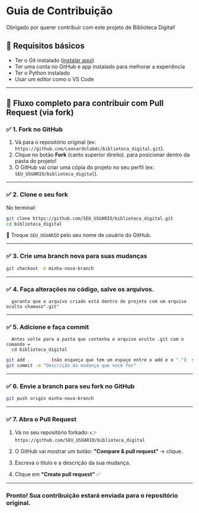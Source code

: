 # Guia de Contribuição

Obrigado por querer contribuir com este projeto de Biblioteca Digital!

## 🔧 Requisitos básicos

- Ter o Git instalado ([instalar aqui](https://git-scm.com/))
- Ter uma conta no GitHub e app instalado para melhorar a experiência
- Ter o Python instalado
- Usar um editor como o VS Code


---

## 🚀 Fluxo completo para contribuir com Pull Request (via fork)

### ✅ 1. Fork no GitHub

1. Vá para o repositório original (ex: `https://github.com/Leonardolabdc/biblioteca_digital.git`).
2. Clique no botão **Fork** (canto superior direito). para posicionar dentro da pasta do projeto!
3. O GitHub vai criar uma cópia do projeto no seu perfil (ex: `SEU_USUARIO/biblioteca_digital`).

---

### ✅ 2. Clone o seu fork

No terminal:

```bash
git clone https://github.com/SEU_USUARIO/biblioteca_digital.git
cd biblioteca_digital
```

🔁 Troque `SEU_USUARIO` pelo seu nome de usuário do GitHub.

---

### ✅ 3. Crie uma branch nova para suas mudanças

```bash
git checkout -b minha-nova-branch
```
   
---

### ✅ 4. Faça alterações no código, salve os arquivos.
      garanta que o arquivo criado está dentro do projeto com um arquivo oculta chamaso".git"
---

### ✅ 5. Adicione e faça commit
      Antes volte para a pasta que contenha o arquivo oculto .git com o comando =
      cd biblioteca_digital

```bash
git add .        (não esqueça que tem um espaço entre o add e o ".")  se quiser pode adicionar um arquivo específico com = git add seu_arquivo_especifico
git commit -m "Descrição da mudança que você fez"
```

---

### ✅ 6. Envie a branch para seu fork no GitHub

```bash
git push origin minha-nova-branch
```

---

### ✅ 7. Abra o Pull Request

1. Vá no seu repositório forkado:
   👉 `https://github.com/SEU_USUARIO/biblioteca_digital`

2. O GitHub vai mostrar um botão: **"Compare & pull request"** → clique.

3. Escreva o título e a descrição da sua mudança.

4. Clique em **"Create pull request"** ✅

---

### Pronto! Sua contribuição estará enviada para o repositório original.
